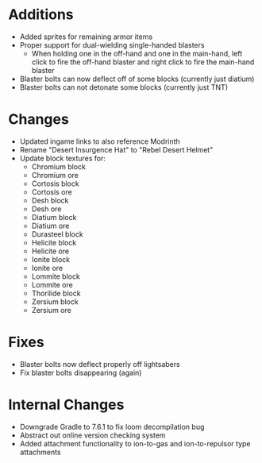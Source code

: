 # Additions

* Added sprites for remaining armor items
* Proper support for dual-wielding single-handed blasters
  * When holding one in the off-hand and one in the main-hand, left click to fire the off-hand blaster and right click
    to fire the main-hand blaster
* Blaster bolts can now deflect off of some blocks (currently just diatium)
* Blaster bolts can not detonate some blocks (currently just TNT)

# Changes

* Updated ingame links to also reference Modrinth
* Rename "Desert Insurgence Hat" to "Rebel Desert Helmet"
* Update block textures for:
  * Chromium block
  * Chromium ore
  * Cortosis block
  * Cortosis ore
  * Desh block
  * Desh ore
  * Diatium block
  * Diatium ore
  * Durasteel block
  * Helicite block
  * Helicite ore
  * Ionite block
  * Ionite ore
  * Lommite block
  * Lommite ore
  * Thorilide block
  * Zersium block
  * Zersium ore

# Fixes

* Blaster bolts now deflect properly off lightsabers
* Fix blaster bolts disappearing (again)

# Internal Changes

* Downgrade Gradle to 7.6.1 to fix loom decompilation bug
* Abstract out online version checking system
* Added attachment functionality to ion-to-gas and ion-to-repulsor type attachments
